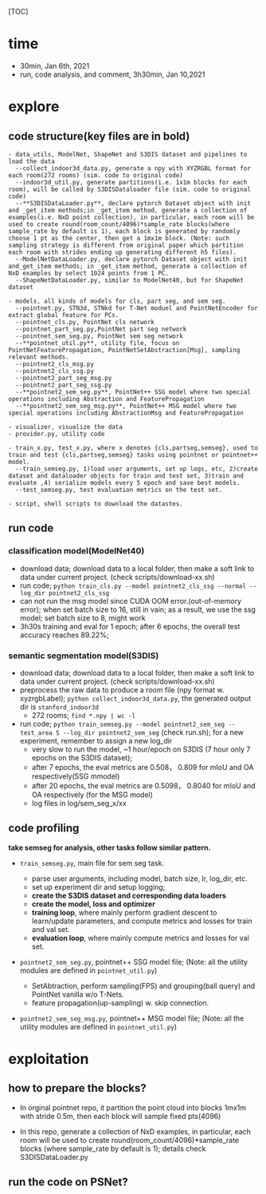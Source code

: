 [TOC]

# time
- 30min, Jan 6th, 2021
- run, code analysis, and comment, 3h30min, Jan 10,2021


# explore
## code structure(key files are in bold)

```
- data_utils, ModelNet, ShapeNet and S3DIS dataset and pipelines to load the data
  --collect_indoor3d_data.py, generate a npy with XYZRGBL format for each room(272 rooms) (sim. code to original code)
  --indoor3d_util.py, generate partitions(i.e. 1x1m blocks for each room), will be called by S3DISDataloader file (sim. code to original code)
  --**S3DISDataLoader.py**, declare pytorch Dataset object with init and _get_item methods;in _get_item method, generate a collection of examples(i.e. NxD point collection), in particular, each room will be used to create round(room_count/4096)*sample_rate blocks(where sample_rate by default is 1), each block is generated by randomly choose 1 pt as the center, then get a 1mx1m block. (Note: such sampling strategy is different from original paper which partition each room with strides ending up generating different h5 files).
  --ModelNetDataLoader.py, declare pytorch Dataset object with init and_get_item methods; in _get_item method, generate a collection of NxD examples by select 1024 points from 1 PC.
  --ShapeNetDataLoader.py, similar to ModelNet40, but for ShapeNet dataset

- models, all kinds of models for cls, part seg, and sem seg.
  --pointnet.py, STN3d, STNkd for T-Net moduel and PointNetEncoder for extract global feature for PCs.
  --pointnet_cls.py, PointNet cls network
  --pointnet_part_seg.py,PointNet part seg network
  --pointnet_sem_seg.py, PointNet sem seg network
  --**pointnet_util.py**, utility file, focus on PointNetFeaturePropagation, PointNetSetAbstraction[Msg], sampling relevant methods.
  --pointnet2_cls_msg.py
  --pointnet2_cls_ssg.py
  --pointnet2_part_seg_msg.py
  --pointnet2_part_seg_ssg.py
  --**pointnet2_sem_seg.py**, PointNet++ SSG model where two special operations including Abstraction and FeaturePropagation
  --**pointnet2_sem_seg_msg.py**, PointNet++ MSG model where two special operations including AbstractionMsg and FeaturePropagation

- visualizer, visualize the data
- provider.py, utility code

- train_x.py, test_x.py, where x denotes {cls,partseg,semseg}, used to train and test {cls,partseg,semseg} tasks using pointnet or pointnet++ model.
  --train_semseg.py, 1)load user arguments, set up logs, etc, 2)create dataset and dataloader objects for train and test set, 3)train and evaluate ,4) serialize models every 5 epoch and save best models.
  --test_semseg.py, test evaluation metrics on the test set.

- script, shell scripts to download the datastes.
```

## run code

### classification model(ModelNet40)

- download data; download data to a local folder, then make a soft link to data under current project. (check scripts/download-xx.sh) 
- run code; `python train_cls.py --model pointnet2_cls_ssg --normal --log_dir pointnet2_cls_ssg`
 - can not run the msg model since CUDA OOM error.(out-of-memory error); when set batch size to 16, still in vain; as a result, we use the ssg model; set batch size to 8, might work
 - 3h30s training and eval for 1 epoch; after 6 epochs, the overall test accuracy reaches 89.22%;


### semantic segmentation model(S3DIS)

- download data; download data to a local folder, then make a soft link to data under current project. (check scripts/download-xx.sh) 
- preprocess the raw data to produce a room file (npy format w. xyzrgbLabel); `python collect_indoor3d_data.py`, the generated output dir is `stanford_indoor3d`
  - 272 rooms; `find *.npy | wc -l`
- run code; `python train_semseg.py --model pointnet2_sem_seg --test_area 5 --log_dir pointnet2_sem_seg` (check run.sh); for a new experiment, remember to assign a new log_dir
  - very slow to run the model, ~1 hour/epoch on S3DIS (7 hour only 7 epochs on the S3DIS dataset);
  - after 7 epochs, the eval metrics are 0.508， 0.809 for mIoU and OA respectively(SSG mmodel)
  - after 20 epochs, the eval metrics are 0.5098， 0.8040 for mIoU and OA respectively (for the MSG model)
  - log files in log/sem_seg_x/xx

## code profiling

**take semseg for analysis, other tasks follow similar pattern.**

- `train_semseg.py`, main file for sem seg task.
  - parse user arguments, including model, batch size, lr, log_dir, etc.
  - set up experiment dir and setup logging;
  - **create the S3DIS dataset and corresponding data loaders**
  - **create the model, loss and optimizer**
  - **training loop**, where mainly perform gradient descent to learn/update parameters, and compute metrics and losses for train and val set.
  - **evaluation loop**, where mainly compute metrics and losses for val set.

- `pointnet2_sem_seg.py`, pointnet++ SSG model file; (Note: all the utility modules are defined in `pointnet_util.py`)
  - SetAbtraction, perform sampling(FPS) and grouping(ball query) and PointNet vanilla w/o T-Nets.
  - feature propagation(up-sampling) w. skip connection.

- `pointnet2_sem_seg_msg.py`, pointnet++ MSG model file; (Note: all the utility modules are defined in `pointnet_util.py`)


# exploitation

## how to prepare the blocks?

- In orginal pointnet repo, it partition the point cloud into blocks 1mx1m with stride 0.5m, then each block will sample fixed pts(4096)

- In this repo, generate a collection of NxD examples, in particular, each room will be used to create round(room_count/4096)*sample_rate blocks (where sample_rate by default is 1); details check S3DISDataLoader.py

## run the code on PSNet?

## 